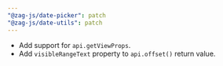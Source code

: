 ```yaml
---
"@zag-js/date-picker": patch
"@zag-js/date-utils": patch
---
```


- Add support for `api.getViewProps`.
- Add `visibleRangeText` property to `api.offset()` return value.
